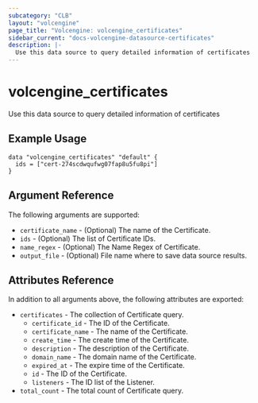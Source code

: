 ```yaml
---
subcategory: "CLB"
layout: "volcengine"
page_title: "Volcengine: volcengine_certificates"
sidebar_current: "docs-volcengine-datasource-certificates"
description: |-
  Use this data source to query detailed information of certificates
---
```

# volcengine_certificates
Use this data source to query detailed information of certificates
## Example Usage
```hcl
data "volcengine_certificates" "default" {
  ids = ["cert-274scdwqufwg07fap8u5fu8pi"]
}
```
## Argument Reference
The following arguments are supported:
* `certificate_name` - (Optional) The name of the Certificate.
* `ids` - (Optional) The list of Certificate IDs.
* `name_regex` - (Optional) The Name Regex of Certificate.
* `output_file` - (Optional) File name where to save data source results.

## Attributes Reference
In addition to all arguments above, the following attributes are exported:
* `certificates` - The collection of Certificate query.
  * `certificate_id` - The ID of the Certificate.
  * `certificate_name` - The name of the Certificate.
  * `create_time` - The create time of the Certificate.
  * `description` - The description of the Certificate.
  * `domain_name` - The domain name of the Certificate.
  * `expired_at` - The expire time of the Certificate.
  * `id` - The ID of the Certificate.
  * `listeners` - The ID list of the Listener.
* `total_count` - The total count of Certificate query.


